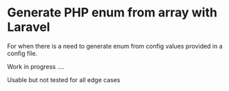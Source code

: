 # Generate PHP enum from array with Laravel

For when there is a need to generate enum from config values provided in a config file.

Work in progress ....

Usable but not tested for all edge cases
